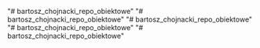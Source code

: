 "# bartosz_chojnacki_repo_obiektowe" 
"# bartosz_chojnacki_repo_obiektowe" 
"# bartosz_chojnacki_repo_obiektowe" 
"# bartosz_chojnacki_repo_obiektowe" 
"# bartosz_chojnacki_repo_obiektowe" 
